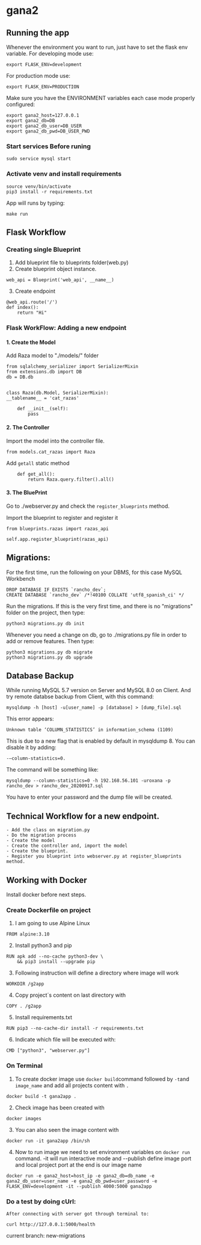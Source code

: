 # gana2

## Running the app

Whenever the environment you want to run, just have to set the flask env variable. For developing mode use:

```
export FLASK_ENV=development
```

For production mode use:

```
export FLASK_ENV=PRODUCTION
```

Make sure you have the ENVIRONMENT variables each case mode properly configured:

```
export gana2_host=127.0.0.1
export gana2_db=DB
export gana2_db_user=DB_USER
export gana2_db_pwd=DB_USER_PWD
```

### Start services Before runing

```
sudo service mysql start
```

### Activate venv and install requirements

```
source venv/bin/activate
pip3 install -r requirements.txt
```

App will runs by typing:

```
make run
```

## Flask Workflow

### Creating single Blueprint

1. Add blueprint file to blueprints folder(web.py)
2. Create blueprint object instance.

```
web_api = Blueprint('web_api', __name__)
```

3. Create endpoint

```
@web_api.route('/')
def index():
    return "Hi"
```

### Flask WorkFlow: Adding a new endpoint

#### 1. Create the Model

Add Raza model to "./models/" folder

```
from sqlalchemy_serializer import SerializerMixin
from extensions.db import DB
db = DB.db


class Raza(db.Model, SerializerMixin):
__tablename__ = 'cat_razas'

    def __init__(self):
        pass
```

#### 2. The Controller

Import the model into the controller file.

```
from models.cat_razas import Raza
```

Add `getall` static method

```
    def get_all():
        return Raza.query.filter().all()
```

#### 3. The BluePrint

Go to ./webserver.py and check the `register_blueprints` method.

Import the blueprint to register and register it

```
from blueprints.razas import razas_api

self.app.register_blueprint(razas_api)
```

## Migrations:

For the first time, run the following on your DBMS, for this case MySQL Workbench

```
DROP DATABASE IF EXISTS `rancho_dev`;
CREATE DATABASE `rancho_dev` /*!40100 COLLATE 'utf8_spanish_ci' */
```

Run the migrations. If this is the very first time, and there is no "migrations" folder on the project, then type:

```
python3 migrations.py db init
```

Whenever you need a change on db, go to ./migrations.py file in order to add or remove features. Then type:

```
python3 migrations.py db migrate
python3 migrations.py db upgrade
```

## Database Backup

While running MySQL 5.7 version on Server and MySQL 8.0 on Client. And try remote databse backup from Client, with this command:

```
mysqldump -h [host] -u[user_name] -p [database] > [dump_file].sql
```

This error appears:

```
Unknown table ‘COLUMN_STATISTICS’ in information_schema (1109)
```

This is due to a new flag that is enabled by default in mysqldump 8. You can disable it by adding:

```
-–column-statistics=0.
```

The command will be something like:

```
mysqldump --column-statistics=0 -h 192.168.56.101 -uroxana -p rancho_dev > rancho_dev_20200917.sql
```

You have to enter your password and the dump file will be created.

## Technical Workflow for a new endpoint.

```
- Add the class on migration.py
- Do the migration process
- Create the model
- Create the controller and, import the model
- Create the blueprint.
- Register you blueprint into webserver.py at register_blueprints method.
```

## Working with Docker

Install docker before next steps.

### Create Dockerfile on project

1. I am going to use Alpine Linux

```
FROM alpine:3.10
```

2. Install python3 and pip

```
RUN apk add --no-cache python3-dev \
    && pip3 install --upgrade pip
```

3. Following instruction will define a directory where image will work

```
WORKDIR /g2app
```

4. Copy project´s content on last directory with

```
COPY . /g2app
```

5. Install requirements.txt

```
RUN pip3 --no-cache-dir install -r requirements.txt
```

6. Indicate which file will be executed with:

```
CMD ["python3", "webserver.py"]
```

### On Terminal

1. To create docker image use `docker build`command followed by `-t`and `image_name` and add all projects content with `.`

```
docker build -t gana2app .
```

2. Check image has been created with

```
docker images
```

3. You can also seen the image content with

```
docker run -it gana2app /bin/sh
```

4. Now to run image we need to set environment variables on `docker run` command. -it will run interactive mode and --publish define image port and local project port at the end is our image name

```
docker run -e gana2_host=host_ip -e gana2_db=db_name -e gana2_db_user=user_name -e gana2_db_pwd=user_password -e FLASK_ENV=development -it --publish 4000:5000 gana2app
```

### Do a test by doing cUrl:

    After connecting with server got through terminal to:

    curl http://127.0.0.1:5000/health

current branch: new-migrations
